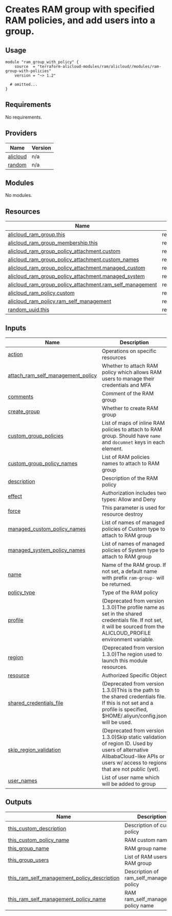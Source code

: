 # Creates RAM group with specified RAM policies, and add users into a group.

## Usage

```hcl
module "ram_group_with_policy" {
    source  = "terraform-alicloud-modules/ram/alicloud//modules/ram-group-with-policies"
    version = "~> 1.2"

  # omitted...
}
```

<!-- 在根目录下运行命令 `terraform-docs markdown . --output-file "./README-CN.md"`，可将所有信息自动填充 -->
<!-- BEGIN_TF_DOCS -->
## Requirements

No requirements.

## Providers

| Name | Version |
|------|---------|
| <a name="provider_alicloud"></a> [alicloud](#provider\_alicloud) | n/a |
| <a name="provider_random"></a> [random](#provider\_random) | n/a |

## Modules

No modules.

## Resources

| Name | Type |
|------|------|
| [alicloud_ram_group.this](https://registry.terraform.io/providers/hashicorp/alicloud/latest/docs/resources/ram_group) | resource |
| [alicloud_ram_group_membership.this](https://registry.terraform.io/providers/hashicorp/alicloud/latest/docs/resources/ram_group_membership) | resource |
| [alicloud_ram_group_policy_attachment.custom](https://registry.terraform.io/providers/hashicorp/alicloud/latest/docs/resources/ram_group_policy_attachment) | resource |
| [alicloud_ram_group_policy_attachment.custom_names](https://registry.terraform.io/providers/hashicorp/alicloud/latest/docs/resources/ram_group_policy_attachment) | resource |
| [alicloud_ram_group_policy_attachment.managed_custom](https://registry.terraform.io/providers/hashicorp/alicloud/latest/docs/resources/ram_group_policy_attachment) | resource |
| [alicloud_ram_group_policy_attachment.managed_system](https://registry.terraform.io/providers/hashicorp/alicloud/latest/docs/resources/ram_group_policy_attachment) | resource |
| [alicloud_ram_group_policy_attachment.ram_self_management](https://registry.terraform.io/providers/hashicorp/alicloud/latest/docs/resources/ram_group_policy_attachment) | resource |
| [alicloud_ram_policy.custom](https://registry.terraform.io/providers/hashicorp/alicloud/latest/docs/resources/ram_policy) | resource |
| [alicloud_ram_policy.ram_self_management](https://registry.terraform.io/providers/hashicorp/alicloud/latest/docs/resources/ram_policy) | resource |
| [random_uuid.this](https://registry.terraform.io/providers/hashicorp/random/latest/docs/resources/uuid) | resource |

## Inputs

| Name | Description | Type | Default | Required |
|------|-------------|------|---------|:--------:|
| <a name="input_action"></a> [action](#input\_action) | Operations on specific resources | `list(string)` | `[]` | no |
| <a name="input_attach_ram_self_management_policy"></a> [attach\_ram\_self\_management\_policy](#input\_attach\_ram\_self\_management\_policy) | Whether to attach RAM policy which allows RAM users to manage their credentials and MFA | `bool` | `true` | no |
| <a name="input_comments"></a> [comments](#input\_comments) | Comment of the RAM group | `string` | `""` | no |
| <a name="input_create_group"></a> [create\_group](#input\_create\_group) | Whether to create RAM group | `bool` | `true` | no |
| <a name="input_custom_group_policies"></a> [custom\_group\_policies](#input\_custom\_group\_policies) | List of maps of inline RAM policies to attach to RAM group. Should have `name` and `documnet` keys in each element. | `list(map(string))` | `[]` | no |
| <a name="input_custom_group_policy_names"></a> [custom\_group\_policy\_names](#input\_custom\_group\_policy\_names) | List of RAM policies names to attach to RAM group | `list(string)` | `[]` | no |
| <a name="input_description"></a> [description](#input\_description) | Description of the RAM policy | `string` | `""` | no |
| <a name="input_effect"></a> [effect](#input\_effect) | Authorization includes two types: Allow and Deny | `string` | `""` | no |
| <a name="input_force"></a> [force](#input\_force) | This parameter is used for resource destroy | `bool` | `false` | no |
| <a name="input_managed_custom_policy_names"></a> [managed\_custom\_policy\_names](#input\_managed\_custom\_policy\_names) | List of names of managed policies of Custom type to attach to RAM group | `list(string)` | `[]` | no |
| <a name="input_managed_system_policy_names"></a> [managed\_system\_policy\_names](#input\_managed\_system\_policy\_names) | List of names of managed policies of System type to attach to RAM group | `list(string)` | `[]` | no |
| <a name="input_name"></a> [name](#input\_name) | Name of the RAM group. If not set, a default name with prefix `ram-group-` will be returned. | `string` | `""` | no |
| <a name="input_policy_type"></a> [policy\_type](#input\_policy\_type) | Type of the RAM policy | `string` | `"System"` | no |
| <a name="input_profile"></a> [profile](#input\_profile) | (Deprecated from version 1.3.0)The profile name as set in the shared credentials file. If not set, it will be sourced from the ALICLOUD\_PROFILE environment variable. | `string` | `""` | no |
| <a name="input_region"></a> [region](#input\_region) | (Deprecated from version 1.3.0)The region used to launch this module resources. | `string` | `""` | no |
| <a name="input_resource"></a> [resource](#input\_resource) | Authorized Specific Object | `list(string)` | `[]` | no |
| <a name="input_shared_credentials_file"></a> [shared\_credentials\_file](#input\_shared\_credentials\_file) | (Deprecated from version 1.3.0)This is the path to the shared credentials file. If this is not set and a profile is specified, $HOME/.aliyun/config.json will be used. | `string` | `""` | no |
| <a name="input_skip_region_validation"></a> [skip\_region\_validation](#input\_skip\_region\_validation) | (Deprecated from version 1.3.0)Skip static validation of region ID. Used by users of alternative AlibabaCloud-like APIs or users w/ access to regions that are not public (yet). | `bool` | `false` | no |
| <a name="input_user_names"></a> [user\_names](#input\_user\_names) | List of user name which will be added to group | `list(string)` | `[]` | no |

## Outputs

| Name | Description |
|------|-------------|
| <a name="output_this_custom_description"></a> [this\_custom\_description](#output\_this\_custom\_description) | Description of custom policy |
| <a name="output_this_custom_policy_name"></a> [this\_custom\_policy\_name](#output\_this\_custom\_policy\_name) | RAM custom name |
| <a name="output_this_group_name"></a> [this\_group\_name](#output\_this\_group\_name) | RAM group name |
| <a name="output_this_group_users"></a> [this\_group\_users](#output\_this\_group\_users) | List of RAM users in RAM group |
| <a name="output_this_ram_self_management_policy_description"></a> [this\_ram\_self\_management\_policy\_description](#output\_this\_ram\_self\_management\_policy\_description) | Description of ram\_self\_management policy |
| <a name="output_this_ram_self_management_policy_name"></a> [this\_ram\_self\_management\_policy\_name](#output\_this\_ram\_self\_management\_policy\_name) | RAM ram\_self\_management policy name |
<!-- END_TF_DOCS -->

